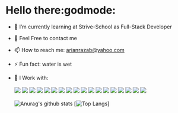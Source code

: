 <!-- @format -->

### <h1>Hello there:godmode:</h1>

- 🌱 I’m currently learning at Strive-School as Full-Stack Developer

- 💬 Feel Free to contact me
- 📫 How to reach me: arianrazab@yahoo.com
- ⚡ Fun fact: water is wet
- 🤔 I Work with: <br><br> <image src="https://img.shields.io/badge/HTML5-E34F26?style=for-the-badge&logo=html5&logoColor=white" />
  <image src="https://img.shields.io/badge/CSS-239120?&style=for-the-badge&logo=css3&logoColor=white" />
  <image src="https://img.shields.io/badge/Bootstrap-563D7C?style=for-the-badge&logo=bootstrap&logoColor=white">
  <image src="https://img.shields.io/badge/JavaScript-F7DF1E?style=for-the-badge&logo=javascript&logoColor=black">
  <image src="https://img.shields.io/badge/React-20232A?style=for-the-badge&logo=react&logoColor=61DAFB">
  <image src="https://img.shields.io/badge/Node.js-43853D?style=for-the-badge&logo=node.js&logoColor=white">
  <image src="https://img.shields.io/badge/Microsoft_Azure-0089D6?style=for-the-badge&logo=microsoft-azure&logoColor=white"> <image src="https://img.shields.io/badge/Discord-7289DA?style=for-the-badge&logo=discord&logoColor=white"> <image src="https://img.shields.io/badge/GitHub-100000?style=for-the-badge&logo=github&logoColor=white"> <image src="https://img.shields.io/badge/Windows_95-008080?style=for-the-badge&logo=windows-95&logoColor=white"> <image src="https://img.shields.io/badge/Python-3776AB?style=for-the-badge&logo=python&logoColor=white"> <image src="https://img.shields.io/badge/Express.js-404D59?style=for-the-badge">
   <image src="https://img.shields.io/badge/MySQL-00000F?style=for-the-badge&logo=mysql&logoColor=white">
     <image src="https://img.shields.io/badge/PostgreSQL-316192?style=for-the-badge&logo=postgresql&logoColor=white">
     <image src="https://img.shields.io/badge/MongoDB-4EA94B?style=for-the-badge&logo=mongodb&logoColor=white">
     <image src="https://img.shields.io/badge/Unity-100000?style=for-the-badge&logo=unity&logoColor=white">
     <image src="https://img.shields.io/badge/Heroku-430098?style=for-the-badge&logo=heroku&logoColor=white">
    <image src="https://img.shields.io/badge/Counter_Strike-000000?style=for-the-badge&logo=counter-strike&logoColor=white"> <br><br>
      ![Anurag's github stats](https://github-readme-stats.vercel.app/api?username=AriiMe&show_icons=true&theme=synthwave) 
[![Top Langs](https://github-readme-stats.vercel.app/api/top-langs/?username=AriiMe&langs_count=3&show_icons=true&theme=synthwave (https://youtu.be/dQw4w9WgXcQ))]
<!--
<image src="">
<image src=""> -->

